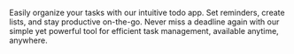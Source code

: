Easily organize your tasks with our intuitive todo app. Set reminders, create lists, and stay productive on-the-go. Never miss a deadline again with our simple yet powerful tool for efficient task management, available anytime, anywhere.
